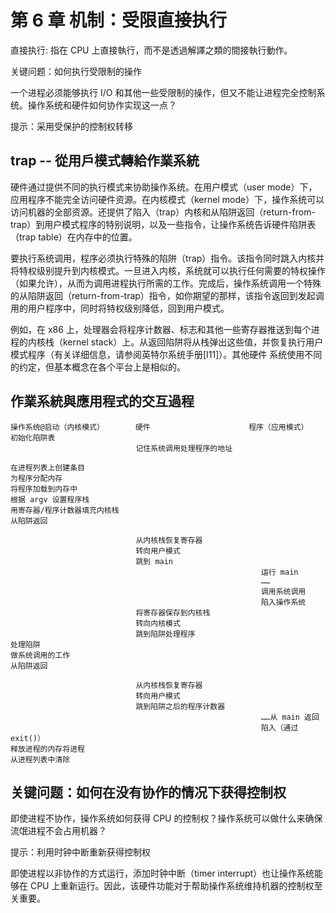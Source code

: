 # 第 6 章 机制：受限直接执行

直接执行: 指在 CPU 上直接執行，而不是透過解譯之類的間接執行動作。

关键问题：如何执行受限制的操作

一个进程必须能够执行 I/O 和其他一些受限制的操作，但又不能让进程完全控制系统。操作系统和硬件如何协作实现这一点？

提示：采用受保护的控制权转移

## trap -- 從用戶模式轉給作業系統

硬件通过提供不同的执行模式来协助操作系统。在用户模式（user mode）下，应用程序不能完全访问硬件资源。在内核模式（kernel mode）下，操作系统可以访问机器的全部资源。还提供了陷入（trap）内核和从陷阱返回（return-from-trap）到用户模式程序的特别说明，以及一些指令，让操作系统告诉硬件陷阱表（trap table）在内存中的位置。

要执行系统调用，程序必须执行特殊的陷阱（trap）指令。该指令同时跳入内核并将特权级别提升到内核模式。一旦进入内核，系统就可以执行任何需要的特权操作（如果允许），从而为调用进程执行所需的工作。完成后，操作系统调用一个特殊的从陷阱返回（return-from-trap）指令，如你期望的那样，该指令返回到发起调用的用户程序中，同时将特权级别降低，回到用户模式。


例如，在 x86 上，处理器会将程序计数器、标志和其他一些寄存器推送到每个进程的内核栈（kernel stack）上。从返回陷阱将从栈弹出这些值，并恢复执行用户模式程序（有关详细信息，请参阅英特尔系统手册[I11]）。其他硬件
系统使用不同的约定，但基本概念在各个平台上是相似的。

## 作業系統與應用程式的交互過程

```
操作系统@启动（内核模式）       硬件                      程序（应用模式）
初始化陷阱表
                            记住系统调用处理程序的地址

在进程列表上创建条目
为程序分配内存
将程序加载到内存中
根据 argv 设置程序栈
用寄存器/程序计数器填充内核栈
从陷阱返回

                            从内核栈恢复寄存器
                            转向用户模式
                            跳到 main
                                                        运行 main
                                                        ……
                                                        调用系统调用
                                                        陷入操作系统
                            将寄存器保存到内核栈
                            转向内核模式
                            跳到陷阱处理程序
处理陷阱
做系统调用的工作
从陷阱返回

                            从内核栈恢复寄存器
                            转向用户模式
                            跳到陷阱之后的程序计数器
                                                        ……从 main 返回
                                                        陷入（通过 exit()）
释放进程的内存将进程
从进程列表中清除
```

## 关键问题：如何在没有协作的情况下获得控制权

即使进程不协作，操作系统如何获得 CPU 的控制权？操作系统可以做什么来确保流氓进程不会占用机器？

提示：利用时钟中断重新获得控制权

即使进程以非协作的方式运行，添加时钟中断（timer interrupt）也让操作系统能够在 CPU 上重新运行。因此，该硬件功能对于帮助操作系统维持机器的控制权至关重要。